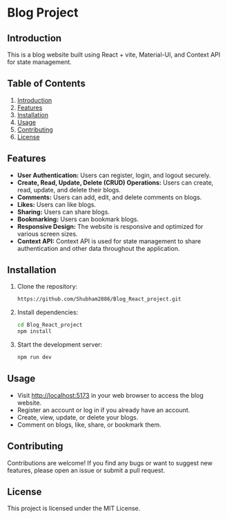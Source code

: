 # Blog Project

## Introduction
This is a blog website built using React + vite, Material-UI, and Context API for state management.

## Table of Contents
1. [Introduction](#introduction)
2. [Features](#features)
3. [Installation](#installation)
4. [Usage](#usage)
5. [Contributing](#contributing)
6. [License](#license)

## Features
- **User Authentication:** Users can register, login, and logout securely.
- **Create, Read, Update, Delete (CRUD) Operations:** Users can create, read, update, and delete their blogs.
- **Comments:** Users can add, edit, and delete comments on blogs.
- **Likes:** Users can like blogs.
- **Sharing:** Users can share blogs.
- **Bookmarking:** Users can bookmark blogs.
- **Responsive Design:** The website is responsive and optimized for various screen sizes.
- **Context API:** Context API is used for state management to share authentication and other data throughout the application.

## Installation
1. Clone the repository:
    ```bash
   https://github.com/Shubham2886/Blog_React_project.git
    ```

2. Install dependencies:
    ```bash
    cd Blog_React_project
    npm install
    ```

3. Start the development server:
    ```bash
    npm run dev
    ```

## Usage
- Visit [http://localhost:5173](https://blog-node-project.vercel.app) in your web browser to access the blog website.
- Register an account or log in if you already have an account.
- Create, view, update, or delete your blogs.
- Comment on blogs, like, share, or bookmark them.

## Contributing
Contributions are welcome! If you find any bugs or want to suggest new features, please open an issue or submit a pull request.

## License
This project is licensed under the MIT License.
